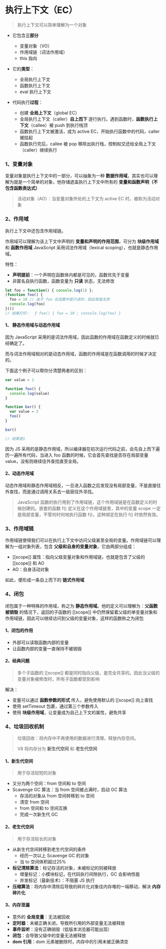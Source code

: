 # 执行上下文（EC）

>   执行上下文可以简单理解为一个对象

*   它包含**三部分**
    *   变量对象（VO）
    *   作用域链（词法作用域）
    *   this 指向

*   它的**类型**：
    *   全局执行上下文
    *   函数执行上下文
    *   eval 执行上下文

*   代码执行**过程**：
    *   创建 **全局上下文**（global EC）
    *   全局执行上下文（caller）**自上而下** 逐行执行。遇到函数时，**函数执行上下文**（callee）被 push 到执行栈顶
    *   函数执行上下文被激活，成为 active EC，开始执行函数中的代码，caller 被挂起
    *   函数执行完后，callee 被 pop 移除出执行栈，控制权交还给全局上下文（caller）继续执行



### 1、变量对象

变量对象是执行上下文中的一部分，可以抽象为一种 **数据作用域**，其实也可以理解为就是一个简单的对象，他存储遮盖执行上下文中所有的 **变量和函数声明（不包含函数表达式）**

>   活动对象（AO）：当变量对象所处的上下文为 active EC 时，被称为活动对象


### 2、作用域

执行上下文中还包含作用域链。

作用域可以理解为该上下文中声明的 **变量和声明的作用范围**，可分为 **块级作用域** 和 **函数作用域**
JavaScript 采用词法作用域（lexical scoping），也就是静态作用域。


特性：

*   **声明提前**：一个声明在函数体内都是可见的，函数优先于变量
*   非匿名自执行函数，函数变量为 **只读** 状态，无法修改

```javascript
let foo = function() { console.log(1) };
(function foo() {
  foo = 10 // 由于 foo 在函数中是只读的，因此赋值无效
  console.log(foo)
}())
// 结果打印：  ƒ foo() { foo = 10 ; console.log(foo) }
```

#### 1、 静态作用域与动态作用域

因为 JavaScript 采用的是词法作用域，因此函数的作用域在函数定义的时候就已经确定了。

而与词法作用域相对的是动态作用域，函数的作用域是在函数调用的时候才决定的。

下面这个例子可以帮你分清楚两者的区别：

```js
var value = 1

function foo() {
  console.log(value)
}

function bar() {
  var value = 2
  foo()
}

bar()

// 结果是1
```

因为 JS 采用的是静态作用域，所以编译器在初次运行代码之前，会先自上而下遍历一遍所有代码，当进入 foo 函数的时候，它会首先查找是否存在局部变量 value，没有则继续往外查找直至全局。

#### 2、动态作用域

动态作用域和静态作用域相反，一旦进入函数之后发现没有局部变量，不是直接往外查找，而是通过调用关系去一层层往外寻找。

>   JavaScript 函数的执行用到了作用域链，这个作用域链是在函数定义的时候创建的。嵌套的函数 f() 定义在这个作用域链里，其中的变量 scope 一定是局部变量，不管何时何地执行函数 f()，这种绑定在执行 f() 时依然有效。



### 3、作用域链

作用域链使得我们可以在执行上下文中访问父级甚至全局的变量。作用域链可以理解为一组对象列表，包含 **父级和自身的变量对象**，它由两部分组成：

*   [[scope]] 属性：指向父级变量对象和作用域链，也就是包含了父级的 [[scope]] 和 AO
*   AO：自身活动对象

如此，便形成一条自上而下的 **链式作用域**


### 4、闭包

闭包属于一种特殊的作用域，称之为 **静态作用域**。他的定义可以理解为：**父函数被销毁** 的情况下，返回的子函数的 [[scope]] 中仍然保留着父级的单变量对象和作用域链，因此可以继续访问到父级的变量对象，这样的函数称之为闭包

#### 1、闭包的作用

*   外部可以读取函数内部的变量
*   让函数内部的变量一直保持不被销毁

#### 2、经典问题

>   多个子函数的 [[scope]] 都是同时指向父级，是完全共享的。因此当父级的变量对象被修改时，所有子函数都受到影响

解决：

*   变量可以通过 **函数参数的形式** 传入，避免使用默认的 [[scope]] 向上查找
*   使用 setTimeout 包裹，通过第三个参数传入
*   使用 **块级作用域**，让变量成为自己上下文的属性，避免共享


### 4、垃圾回收机制

>   垃圾回收：将内存中不再使用的数据进行清理，释放内存空间。
>
>   V8 将内存分为 **新生代空间** 和 **老生代空间**

#### 1、新生代空间

>   用于存活较短的对象

*   又分为两个空间：from 空间和 to 空间
*   Scavenge GC 算法：当 from 空间被占满时，启动 GC 算法
    *   存活的对象从 from 空间转移到 to 空间
    *   清空 from 空间
    *   from 空间和 to 空间互换
    *   完成一次新生代 GC

#### 2、老生代空间

>   用于存活较长的对象

*   从新生代空间转移到老生代空间的条件
    *   经历一次以上 Scavenge GC 的对象
    *   当 to 空间体积超过25%
*   **标记清除算法**：标记存活的对象，未被标记的则被释放
    *   增量标记：小模块标记，在代码执行间隙执行，GC 会影响性能
    *   并发标记（最新技术）：不阻塞 JS 执行
*   **压缩算法**：将内存中清除后导致的碎片化对象往内存堆的一端移动，解决 **内存碎片化**


#### 3、内存泄漏

*   意外的 **全局变量**：无法被回收
*   **定时器**：未被正确关闭，导致所引用的外部变量无法被释放
*   **事件监听**：没有正确销毁（低版本浏览器可能出现）
*   **闭包**：会导致父级中的变量无法被释放
*   **dom 引用**：dom 元素被删除时，内存中的引用未被正确清空
